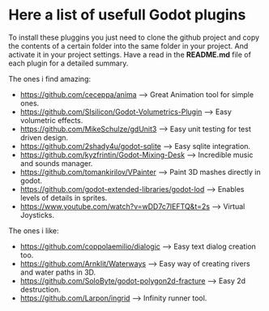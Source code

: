 # Here a list of usefull Godot plugins
To install these pluggins you just need to clone the github project and copy the contents of a certain folder into the same folder in your project. And activate it in your project settings. Have a read in the **README.md** file of each plugin for a detailed summary.

The ones i find amazing:
- https://github.com/ceceppa/anima --> Great Animation tool for simple ones.
- https://github.com/SIsilicon/Godot-Volumetrics-Plugin --> Easy volumetric effects.
- https://github.com/MikeSchulze/gdUnit3 --> Easy unit testing for test driven design.
- https://github.com/2shady4u/godot-sqlite --> Easy sqlite integration.
- https://github.com/kyzfrintin/Godot-Mixing-Desk --> Incredible music and sounds manager.
- https://github.com/tomankirilov/VPainter --> Paint 3D mashes directly in godot.
- https://github.com/godot-extended-libraries/godot-lod --> Enables levels of details in sprites.
- https://www.youtube.com/watch?v=wDD7c7IEFTQ&t=2s --> Virtual Joysticks.

The ones i like:
- https://github.com/coppolaemilio/dialogic --> Easy text dialog creation too.
- https://github.com/Arnklit/Waterways --> Easy way of creating rivers and water paths in 3D.
- https://github.com/SoloByte/godot-polygon2d-fracture --> Easy 2d destruction.
- https://github.com/Larpon/ingrid --> Infinity runner tool.
